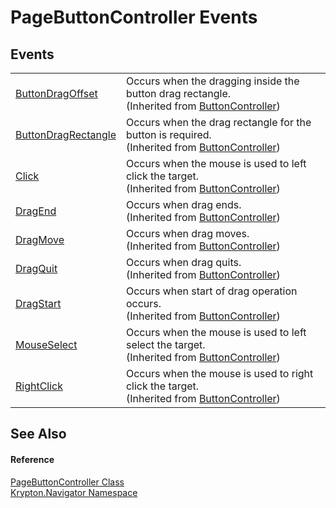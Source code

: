 # PageButtonController Events




## Events
<table>
<tr>
<td><a href="f2b0b913-a3b2-bd9b-6ee5-6028d0580c94.md">ButtonDragOffset</a></td>
<td>Occurs when the dragging inside the button drag rectangle.<br />(Inherited from <a href="4d28eeb6-138d-ce68-aa40-c46ceb66b365.md">ButtonController</a>)</td></tr>
<tr>
<td><a href="fe215941-bb9f-d030-4d28-13bc99139d80.md">ButtonDragRectangle</a></td>
<td>Occurs when the drag rectangle for the button is required.<br />(Inherited from <a href="4d28eeb6-138d-ce68-aa40-c46ceb66b365.md">ButtonController</a>)</td></tr>
<tr>
<td><a href="0ce075b9-fee1-35d2-41b0-85cafb4d0aee.md">Click</a></td>
<td>Occurs when the mouse is used to left click the target.<br />(Inherited from <a href="4d28eeb6-138d-ce68-aa40-c46ceb66b365.md">ButtonController</a>)</td></tr>
<tr>
<td><a href="551026a1-f4af-dad0-8e9d-234647d63a24.md">DragEnd</a></td>
<td>Occurs when drag ends.<br />(Inherited from <a href="4d28eeb6-138d-ce68-aa40-c46ceb66b365.md">ButtonController</a>)</td></tr>
<tr>
<td><a href="bcc28226-42ee-f4c1-8bca-ffb83f41de30.md">DragMove</a></td>
<td>Occurs when drag moves.<br />(Inherited from <a href="4d28eeb6-138d-ce68-aa40-c46ceb66b365.md">ButtonController</a>)</td></tr>
<tr>
<td><a href="3f4b1276-5b04-a50d-9dc5-4d9020abc440.md">DragQuit</a></td>
<td>Occurs when drag quits.<br />(Inherited from <a href="4d28eeb6-138d-ce68-aa40-c46ceb66b365.md">ButtonController</a>)</td></tr>
<tr>
<td><a href="3b68a51f-dc15-b9d7-f575-27a4dd577aa7.md">DragStart</a></td>
<td>Occurs when start of drag operation occurs.<br />(Inherited from <a href="4d28eeb6-138d-ce68-aa40-c46ceb66b365.md">ButtonController</a>)</td></tr>
<tr>
<td><a href="41f998dd-073f-07b1-ba5b-0c003bed6168.md">MouseSelect</a></td>
<td>Occurs when the mouse is used to left select the target.<br />(Inherited from <a href="4d28eeb6-138d-ce68-aa40-c46ceb66b365.md">ButtonController</a>)</td></tr>
<tr>
<td><a href="307c9a78-12e9-8fae-52ab-4193dc383075.md">RightClick</a></td>
<td>Occurs when the mouse is used to right click the target.<br />(Inherited from <a href="4d28eeb6-138d-ce68-aa40-c46ceb66b365.md">ButtonController</a>)</td></tr>
</table>

## See Also


#### Reference
<a href="0710118b-4d98-ed7d-0075-dbc38847db81.md">PageButtonController Class</a>  
<a href="a21ac074-d119-3dc6-bd1c-d3a12c0128bc.md">Krypton.Navigator Namespace</a>  
